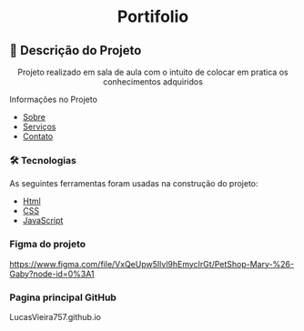

<h1 align="center">Portifolio</h1>

## 🚀 Descrição do Projeto
<p align="center">Projeto realizado em sala de aula com o intuito de colocar em pratica os conhecimentos adquiridos</p>

Informações no Projeto
<!--ts-->
   * [Sobre](#Sobre)
   * [Serviços](#Serviços)
   * [Contato ](#Contato)
   <!--te-->
   
   ### 🛠 Tecnologias

As seguintes ferramentas foram usadas na construção do projeto:

- [Html](https://www.w3schools.com/html/)
- [CSS](https://www.w3schools.com/css/default.asp)
- [JavaScript](https://www.w3schools.com/js/default.asp)


 ### Figma do projeto 
 https://www.figma.com/file/VxQeUpw5Ilvl9hEmycIrGt/PetShop-Mary-%26-Gaby?node-id=0%3A1
 
 ### Pagina principal GitHub
LucasVieira757.github.io


